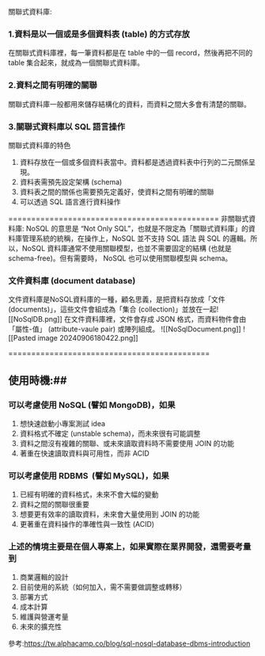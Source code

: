 關聯式資料庫:
### **1.資料是以一個或是多個資料表 (table) 的方式存放**
在關聯式資料庫裡，每一筆資料都是在 table 中的一個 record，然後再把不同的 table 集合起來，就成為一個關聯式資料庫。
### **2.資料之間有明確的關聯**
關聯式資料庫一般都用來儲存結構化的資料，而資料之間大多會有清楚的關聯。

### **3.關聯式資料庫以 SQL 語言操作**

關聯式資料庫的特色  
1. 資料存放在一個或多個資料表當中。資料都是透過資料表中行列的二元關係呈現。
2. 資料表需預先設定架構 (schema)
3. 資料表之間的關係也需要預先定義好，使資料之間有明確的關聯
4. 可以透過 SQL 語言進行資料操作

==============================================
非關聯式資料庫:
NoSQL 的意思是 “Not Only SQL”，也就是不限定為「關聯式資料庫」的資料庫管理系統的統稱，在操作上，NoSQL 並不支持 SQL 語法 與 SQL 的邏輯。所以，NoSQL 資料庫通常不使用關聯模型，也並不需要固定的結構 (也就是 schema-free)。但有需要時， NoSQL 也可以使用關聯模型與 schema。

### 文件資料庫 (document database)

文件資料庫是NoSQL資料庫的一種，顧名思義，是把資料存放成「文件 (documents)」，這些文件會組成為「集合 (collection)」並放在一起![[NoSqlDB.png]]
在文件資料庫裡，文件會存成 JSON 格式，而資料物件會由「屬性-值」 (attribute-vaule pair) 或陣列組成。
![[NoSqlDocument.png]]
![[Pasted image 20240906180422.png]]

============================================
## 使用時機:##
### **可以考慮使用 NoSQL (譬如 MongoDB)，如果**

1. 想快速啟動小專案測試 idea
2. 資料格式不確定 (unstable schema)，而未來很有可能調整
3. 資料之間沒有複雜的關聯、或未來讀取資料時不需要使用 JOIN 的功能
4. 著重在快速讀取資料與可用性，而非 ACID

### **可以考慮使用 RDBMS  (譬如 MySQL)，如果**

1. 已經有明確的資料格式，未來不會大幅的變動
2. 資料之間的關聯很重要
3. 想要更有效率的讀取資料，未來會大量使用到 JOIN 的功能
4. 更著重在資料操作的準確性與一致性 (ACID)

### 上述的情境主要是在個人專案上，如果實際在業界開發，還需要考量到

1. 商業邏輯的設計
2. 目前使用的系統（如何加入，需不需要做調整或轉移）
3. 部署方式
4. 成本計算
5. 維護與營運考量
6. 未來的擴充性

參考:https://tw.alphacamp.co/blog/sql-nosql-database-dbms-introduction